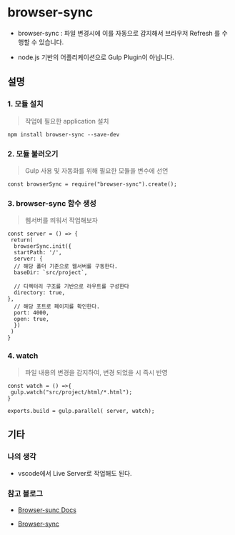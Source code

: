 # browser-sync

- browser-sync : 파일 변경시에 이를 자동으로 감지해서 브라우저 Refresh 를 수행할 수 있습니다. 

- node.js 기반의 어플리케이션으로 Gulp Plugin이 아닙니다.

## 설명

### 1. 모듈 설치

> 작업에 필요한 application 설치 

```
npm install browser-sync --save-dev
```

### 2. 모듈 불러오기

> Gulp 사용 및 자동화를 위해 필요한 모듈을 변수에 선언

```
const browserSync = require("browser-sync").create();
```

### 3. browser-sync 함수 생성

> 웹서버를 띄워서 작업해보자

```
const server = () => {
 return(
  browserSync.init({
  startPath: '/',
  server: {
  // 해당 폴더 기준으로 웹서버를 구동한다.
  baseDir: `src/project`, 

  // 디렉터리 구조를 기반으로 라우트를 구성한다
  directory: true, 
},
  // 해당 포트로 페이지를 확인한다.
  port: 4000,
  open: true,
  })
 )
}
```

### 4. watch

> 파일 내용의 변경을 감지하여, 변경 되었을 시 즉시 반영

```
const watch = () =>{
 gulp.watch("src/project/html/*.html");
}

exports.build = gulp.parallel( server, watch);

```
## 기타

### 나의 생각

- vscode에서 Live Server로 작업해도 된다.


### 참고 블로그

- [Browser-sunc Docs](https://browsersync.io/docs/gulp)

- [Browser-sync](https://webclub.tistory.com/473)
